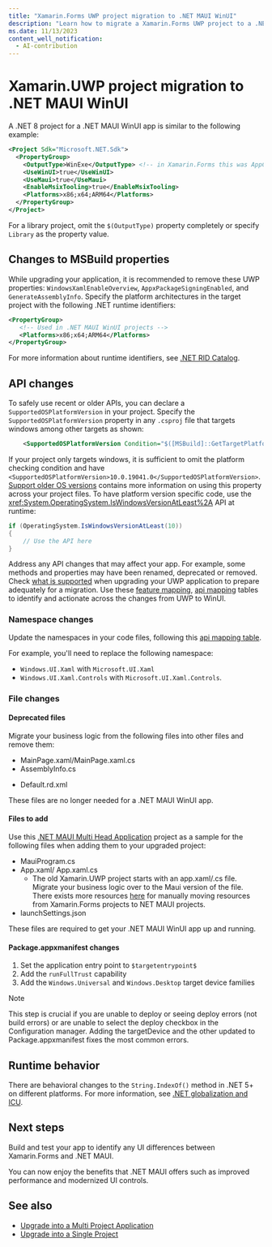 ```yaml
---
title: "Xamarin.Forms UWP project migration to .NET MAUI WinUI"
description: "Learn how to migrate a Xamarin.Forms UWP project to a .NET WinUI project."
ms.date: 11/13/2023
content_well_notification:
  - AI-contribution
---
```


# Xamarin.UWP project migration to .NET MAUI WinUI

<!-- ## Prerequisites

- Visual Studio 2023 Preview or later with and ensure that .NET Multi-platform App UI development is selected.
- The latest version of the Windows App SDK extension for Visual Studio.
- A Xamarin.Forms UWP app that targets Windows 10 version 1809 or later. -->

A .NET 8 project for a .NET MAUI WinUI app is similar to the following example:

```xml
<Project Sdk="Microsoft.NET.Sdk">
  <PropertyGroup>
    <OutputType>WinExe</OutputType> <!-- in Xamarin.Forms this was AppContainerExe -->
    <UseWinUI>true</UseWinUI>
    <UseMaui>true</UseMaui>
    <EnableMsixTooling>true</EnableMsixTooling>
    <Platforms>x86;x64;ARM64</Platforms>
  </PropertyGroup>
</Project>
```

For a library project, omit the `$(OutputType)` property completely or specify `Library` as the property value.

## Changes to MSBuild properties

While upgrading your application, it is recommended to remove these UWP properties: `WindowsXamlEnableOverview`, `AppxPackageSigningEnabled`, and `GenerateAssemblyInfo`. Specify the platform architectures in the target project with the following .NET runtime identifiers:

```xml
<PropertyGroup>
   <!-- Used in .NET MAUI WinUI projects -->
   <Platforms>x86;x64;ARM64</Platforms>
</PropertyGroup>
```

For more information about runtime identifiers, see [.NET RID Catalog](/dotnet/core/rid-catalog).

## API changes

To safely use recent or older APIs, you can declare a `SupportedOSPlatformVersion` in your project. Specify the `SupportedOSPlatformVersion` property in any `.csproj` file that targets windows among other targets as shown:

```xml
    <SupportedOSPlatformVersion Condition="$([MSBuild]::GetTargetPlatformIdentifier('$(TargetFramework)')) == 'windows'">10.0.19041.0</SupportedOSPlatformVersion>
```

If your project only targets windows, it is sufficient to omit the platform checking condition and have `<SupportedOSPlatformVersion>10.0.19041.0</SupportedOSPlatformVersion>`. [Support older OS versions](https://learn.microsoft.com/en-us/dotnet/standard/frameworks#support-older-os-versions) contains more information on using this property across your project files. To have platform version specific code, use the <xref:System.OperatingSystem.IsWindowsVersionAtLeast%2A> API at runtime:

```csharp
if (OperatingSystem.IsWindowsVersionAtLeast(10))
{
    // Use the API here
}
```

Address any API changes that may affect your app. For example, some methods and properties may have been renamed, deprecated or removed. Check [what is supported](/windows/apps/windows-app-sdk/migrate-to-windows-app-sdk/what-is-supported) when upgrading your UWP application to prepare adequately for a migration. Use these [feature mapping](/windows/apps/windows-app-sdk/migrate-to-windows-app-sdk/feature-mapping-table), [api mapping](/windows/apps/windows-app-sdk/migrate-to-windows-app-sdk/api-mapping-table) tables to identify and actionate across the changes from UWP to WinUI.

### Namespace changes

Update the namespaces in your code files, following this [api mapping table](/windows/apps/windows-app-sdk/migrate-to-windows-app-sdk/api-mapping-table).

For example, you'll need to replace the following namespace:

- `Windows.UI.Xaml` with `Microsoft.UI.Xaml`
- `Windows.UI.Xaml.Controls` with `Microsoft.UI.Xaml.Controls`.

### File changes

#### Deprecated files

Migrate your business logic from the following files into other files and remove them:

- MainPage.xaml/MainPage.xaml.cs
- AssemblyInfo.cs
<!--  - See [AssemblyInfo changes](includes/assemblyinfo-changes.md) -->
- Default.rd.xml

These files are no longer needed for a .NET MAUI WinUI app.

#### Files to add

Use this [.NET MAUI Multi Head Application](https://github.com/mattleibow/MauiMultiHeadProject/tree/main/sample/MauiMultiHeadApp/MauiMultiHeadApp.WinUI) project as a sample for the following files when adding them to your upgraded project:

- MauiProgram.cs
- App.xaml/ App.xaml.cs
  - The old Xamarin.UWP project starts with an app.xaml/.cs file. Migrate your business logic over to the Maui version of the file. There exists more resources [here](https://github.com/dotnet/maui/wiki/Migrating-from-Xamarin.Forms-to-.NET-MAUI) for manually moving resources from Xamarin.Forms projects to NET MAUI projects.
- launchSettings.json

These files are required to get your .NET MAUI WinUI app up and running.

#### Package.appxmanifest changes

1. Set the application entry point to `$targetentrypoint$`
2. Add the `runFullTrust` capability
3. Add the `Windows.Universal` and `Windows.Desktop` target device families

> [!NOTE]
> This step is crucial if you are unable to deploy or seeing deploy errors (not build errors) or are unable to select the deploy checkbox in the Configuration manager. Adding the targetDevice and the other updated to Package.appxmanifest fixes the most common errors.

## Runtime behavior

There are behavioral changes to the `String.IndexOf()` method in .NET 5+ on different platforms. For more information, see [.NET globalization and ICU](/dotnet/standard/globalization-localization/globalization-icu).

## Next steps

Build and test your app to identify any UI differences between Xamarin.Forms and .NET MAUI.

You can now enjoy the benefits that .NET MAUI offers such as improved performance and modernized UI controls.

## See also

- [Upgrade into a Multi Project Application](/dotnet/maui/migration/multi-project-to-multi-project)
- [Upgrade into a Single Project](/dotnet/maui/migration/multi-project-to-multi-project)
